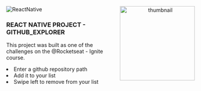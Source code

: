 <div align="center">
   <img align="right" src="https://i.ibb.co/rtkgxnm/IMG-3476.png" alt="thumbnail" width="200"/>  
   <img align="left" src="https://img.shields.io/badge/-React%20Native-05122A?style=flat&logo=react" alt="ReactNative"/>
   </br>
   <h3 align="left">REACT NATIVE PROJECT - GITHUB_EXPLORER</h3>

   <p align="left">This project was built as one of the challenges on the @Rocketseat - Ignite course.</p>
   <div align="left">
      <li>Enter a github repository path</li>
      <li>Add it to your list</li>
      <li>Swipe left to remove from your list</li>
   </div>
</div>


<!-- 

<table border="0">
 <tr>
    <td VALIGN=TOP>
     <img src="https://img.shields.io/badge/-React%20Native-05122A?style=flat&logo=react" alt="ReactNative"/>
     <h3>REACT NATIVE PROJECT - GITHUB_EXPLORER</h3>
      <p>This project was built as one of the challenges on the @Rocketseat - Ignite course.</p>
     <li>Enter a github repository path</li>
     <li>Add it to your list</li>
     <li>Swipe left to remove from your list</li>
   </td>
   <td VALIGN=TOP ALIGN=CENTER>
    <h3>App Thumbnail</h3>
    <img src="https://i.ibb.co/rtkgxnm/IMG-3476.png" alt="thumbnail" width="200"/>  
   </td>
 </tr>
</table> -->
